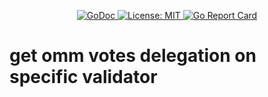 <!-- [alt text](https://www.eyeonicon.xyz/media/logos/logo_256.png "Eye On Icon") -->

<p align="center">

  <a href="https://godoc.org/github.com/eyeonicon/get-omm-votes-go">
    <img src="https://godoc.org/github.com/eyeonicon/get-omm-votes-go?status.svg" alt="GoDoc">
  </a>

  <a href="./LICENSE">
    <img src="https://img.shields.io/badge/License-MIT-blue.svg" alt="License: MIT">
  </a>

  <!-- make one for go ref stuff -->
  <a href="https://goreportcard.com/report/github.com/eyeonicon/get-omm-votes-gok">
    <img src="https://goreportcard.com/badge/github.com/eyeonicon/get-omm-votes-go" alt="Go Report Card">
  </a>


</p>

# get omm votes delegation on specific validator
